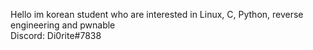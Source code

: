 <p> Hello im korean student who are interested in Linux, C, Python, reverse engineering and pwnable <br>
Discord: Di0rite#7838 <br> </p>
